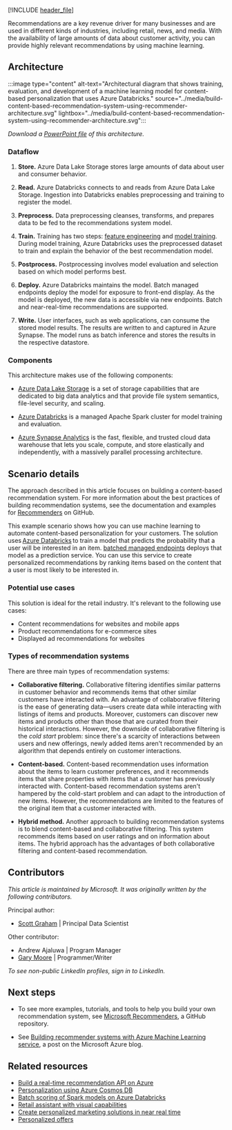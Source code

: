 [!INCLUDE [header_file](../../../includes/sol-idea-header.md)]

Recommendations are a key revenue driver for many businesses and are used in different kinds of industries, including retail, news, and media. With the availability of large amounts of data about customer activity, you can provide highly relevant recommendations by using machine learning.

## Architecture

:::image type="content" alt-text="Architectural diagram that shows training, evaluation, and development of a machine learning model for content-based personalization that uses Azure Databricks." source="../media/build-content-based-recommendation-system-using-recommender-architecture.svg" lightbox="../media/build-content-based-recommendation-system-using-recommender-architecture.svg":::

*Download a [PowerPoint file](https://arch-center.azureedge.net/build-content-based-recommendation-system-using-recommender.pptx) of this architecture.*

### Dataflow

1. **Store.** Azure Data Lake Storage stores large amounts of data about user and consumer behavior. 

1. **Read.** Azure Databricks connects to and reads from Azure Data Lake Storage. Ingestion into Databricks enables preprocessing and training to register the model. 

1. **Preprocess.** Data preprocessing cleanses, transforms, and prepares data to be fed to the recommendations system model. 

1. **Train.** Training has two steps: [feature engineering](/azure/machine-learning/how-to-configure-auto-features#feature-engineering-and-featurization) and [model training](/windows/ai/windows-ml/what-is-a-machine-learning-model). During model training, Azure Databricks uses the preprocessed dataset to train and explain the behavior of the best recommendation model. 

1. **Postprocess.** Postprocessing involves model evaluation and selection based on which model performs best. 

1. **Deploy.** Azure Databricks maintains the model. Batch managed endpoints deploy the model for exposure to front-end display. As the model is deployed, the new data is accessible via new endpoints. Batch and near-real-time recommendations are supported.

1. **Write.** User interfaces, such as web applications, can consume the stored model results. The results are written to and captured in Azure Synapse. The model runs as batch inference and stores the results in the respective datastore. 

### Components

This architecture makes use of the following components:

- [Azure Data Lake Storage](https://azure.microsoft.com/services/storage/data-lake-storage/) is a set of storage capabilities that are dedicated to big data analytics and that provide file system semantics, file-level security, and scaling.

- [Azure Databricks](https://azure.microsoft.com/services/databricks/) is a managed Apache Spark cluster for model training and evaluation. 

- [Azure Synapse Analytics](https://azure.microsoft.com/services/synapse-analytics/) is the fast, flexible, and trusted cloud data warehouse that lets you scale, compute, and store elastically and independently, with a massively parallel processing architecture.

## Scenario details

The approach described in this article focuses on building a content-based recommendation system. For more information about the best practices of building recommendation systems, see the documentation and examples for [Recommenders](https://github.com/microsoft/recommenders) on GitHub.

This example scenario shows how you can use machine learning to automate content-based personalization for your customers. The solution uses [Azure Databricks](/azure/databricks/scenarios/what-is-azure-databricks) to train a model that predicts the probability that a user will be interested in an item. [batched managed endpoints](/azure/machine-learning/concept-endpoints#what-are-batch-endpoints) deploys that model as a prediction service. You can use this service to create personalized recommendations by ranking items based on the content that a user is most likely to be interested in. 

### Potential use cases

This solution is ideal for the retail industry. It's relevant to the following use cases:

- Content recommendations for websites and mobile apps
- Product recommendations for e-commerce sites
- Displayed ad recommendations for websites

### Types of recommendation systems

There are three main types of recommendation systems: 

- **Collaborative filtering.** Collaborative filtering identifies similar patterns in customer behavior and recommends items that other similar customers have interacted with. An advantage of collaborative filtering is the ease of generating data—users create data while interacting with listings of items and products. Moreover, customers can discover new items and products other than those that are curated from their historical interactions. However, the downside of collaborative filtering is the *cold start* problem: since there's a scarcity of interactions between users and new offerings, newly added items aren't recommended by an algorithm that depends entirely on customer interactions. 

- **Content-based.** Content-based recommendation uses information about the items to learn customer preferences, and it recommends items that share properties with items that a customer has previously interacted with. Content-based recommendation systems aren't hampered by the cold-start problem and can adapt to the introduction of new items. However, the recommendations are limited to the features of the original item that a customer interacted with.

- **Hybrid method.** Another approach to building recommendation systems is to blend content-based and collaborative filtering. This system recommends items based on user ratings and on information about items. The hybrid approach has the advantages of both collaborative filtering and content-based recommendation.

## Contributors

*This article is maintained by Microsoft. It was originally written by the following contributors.*

Principal author:

- [Scott Graham](https://www.linkedin.com/in/scott-graham-3a23822) | Principal Data Scientist

Other contributor:

- Andrew Ajaluwa | Program Manager
- [Gary Moore](https://www.linkedin.com/in/gwmoore) | Programmer/Writer

*To see non-public LinkedIn profiles, sign in to LinkedIn.*

## Next steps

- To see more examples, tutorials, and tools to help you build your own recommendation system, see [Microsoft Recommenders](https://github.com/Microsoft/Recommenders), a GitHub repository.

- See [Building recommender systems with Azure Machine Learning service](https://azure.microsoft.com/blog/building-recommender-systems-with-azure-machine-learning-service), a post on the Microsoft Azure blog.

## Related resources

- [Build a real-time recommendation API on Azure](../../reference-architectures/ai/real-time-recommendation.yml)
- [Personalization using Azure Cosmos DB](../../solution-ideas/articles/personalization-using-cosmos-db.yml)
- [Batch scoring of Spark models on Azure Databricks](../../ai-ml/architecture/batch-scoring-databricks.yml)
- [Retail assistant with visual capabilities](../../solution-ideas/articles/retail-assistant-or-vacation-planner-with-visual-capabilities.yml)
- [Create personalized marketing solutions in near real time](../../ai-ml/idea/personalized-marketing.yml)
- [Personalized offers](../../solution-ideas/articles/personalized-offers.yml)
